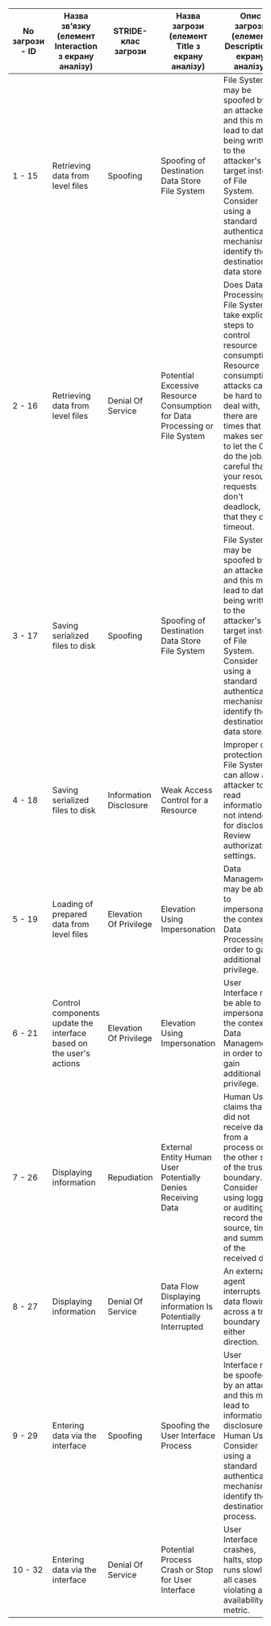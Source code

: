 | No загрози - ID | Назва зв’язку (елемент Interaction з екрану аналізу) | STRIDE-клас загрози | Назва загрози (елемент Title з екрану аналізу) | Опис загрози (елемент Description з екрану аналізу) |
|------------|------------------------------------------------------|---------------------|------------------------------------------------|-----------------------------------------------------|
|     1 - 15    |  Retrieving data from level files                    | Spoofing            | Spoofing of Destination Data Store File System | File System may be spoofed by an attacker and this may lead to data being written to the attacker's target instead of File System. Consider using a standard authentication mechanism to identify the destination data store. |
|     2 - 16     |  Retrieving data from level files                    | Denial Of Service            | Potential Excessive Resource Consumption for Data Processing or File System | Does Data Processing or File System take explicit steps to control resource consumption? Resource consumption attacks can be hard to deal with, and there are times that it makes sense to let the OS do the job. Be careful that your resource requests don't deadlock, and that they do timeout. |
|     3 - 17    |  Saving serialized files to disk                     | Spoofing            | Spoofing of Destination Data Store File System | File System may be spoofed by an attacker and this may lead to data being written to the attacker's target instead of File System. Consider using a standard authentication mechanism to identify the destination data store. |
|     4 - 18     |  Saving serialized files to disk                     | Information Disclosure            | Weak Access Control for a Resource | Improper data protection of File System can allow an attacker to read information not intended for disclosure. Review authorization settings. |
|     5 - 19     |  Loading of prepared data from level files           | Elevation Of Privilege            | Elevation Using Impersonation | Data Management may be able to impersonate the context of Data Processing in order to gain additional privilege. |
|     6 - 21    |  Control components update the interface based on the user's actions           | Elevation Of Privilege            | Elevation Using Impersonation | User Interface may be able to impersonate the context of Data Management in order to gain additional privilege. |
|     7 - 26     |  Displaying information           | Repudiation           | External Entity Human User Potentially Denies Receiving Data | Human User claims that it did not receive data from a process on the other side of the trust boundary. Consider using logging or auditing to record the source, time, and summary of the received data. |
|     8 - 27    |  Displaying information           | Denial Of Service           | Data Flow Displaying information Is Potentially Interrupted | An external agent interrupts data flowing across a trust boundary in either direction. |
|     9 - 29     |  Entering data via the interface          | Spoofing          | Spoofing the User Interface Process | User Interface may be spoofed by an attacker and this may lead to information disclosure by Human User. Consider using a standard authentication mechanism to identify the destination process. |
|     10 - 32     |  Entering data via the interface          | Denial Of Service          | Potential Process Crash or Stop for User Interface | User Interface crashes, halts, stops or runs slowly; in all cases violating an availability metric. |
